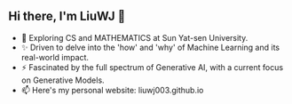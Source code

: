 ## Hi there, I'm LiuWJ 👋

- 🌱 Exploring CS and MATHEMATICS at Sun Yat-sen University.
- ✨ Driven to delve into the 'how' and 'why' of Machine Learning and its real-world impact.
- ⚡ Fascinated by the full spectrum of Generative AI, with a current focus on Generative Models.
- 📫 Here's my personal website: liuwj003.github.io


